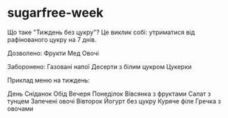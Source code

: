 # sugarfree-week

Що таке "Тиждень без цукру"?
Це виклик собі: утриматися від рафінованого цукру на 7 днів.

Дозволено:
Фрукти
Мед
Овочі

Заборонено:
Газовані напої
Десерти з білим цукром
Цукерки


Приклад меню на тиждень:

День	Сніданок	Обід	Вечеря
Понеділок	Вівсянка з фруктами	Салат з тунцем	Запечені овочі
Вівторок	Йогурт без цукру	Куряче філе	Гречка з овочами
